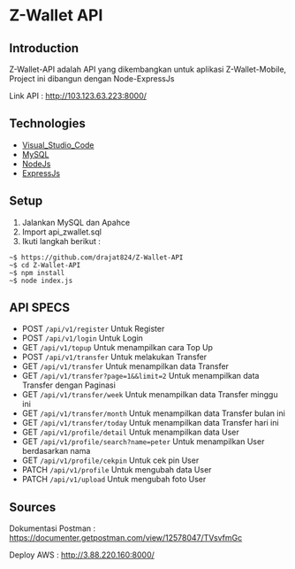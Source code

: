 # Z-Wallet API

## Introduction 

Z-Wallet-API adalah API yang dikembangkan untuk aplikasi Z-Wallet-Mobile, Project ini dibangun dengan Node-ExpressJs

Link API : http://103.123.63.223:8000/

## Technologies

- [Visual_Studio_Code](https://code.visualstudio.com/)
- [MySQL](https://www.mysql.com/)
- [NodeJs](https://nodejs.org/)
- [ExpressJs](https://expressjs.com/)



## Setup

1. Jalankan MySQL dan Apahce
2. Import api_zwallet.sql
3. Ikuti langkah berikut :
```
~$ https://github.com/drajat824/Z-Wallet-API
~$ cd Z-Wallet-API
~$ npm install
~$ node index.js
```

## API SPECS

- POST `/api/v1/register` Untuk Register
- POST `/api/v1/login` Untuk Login
- GET `/api/v1/topup` Untuk menampilkan cara Top Up
- POST `/api/v1/transfer` Untuk melakukan Transfer
- GET `/api/v1/transfer` Untuk menampilkan data Transfer
- GET `/api/v1/transfer?page=1&&limit=2` Untuk menampilkan data Transfer dengan Paginasi
- GET `/api/v1/transfer/week` Untuk menampilkan data Transfer minggu ini
- GET `/api/v1/transfer/month` Untuk menampilkan data Transfer bulan ini
- GET `/api/v1/transfer/today` Untuk menampilkan data Transfer hari ini
- GET `/api/v1/profile/detail` Untuk menampilkan data User
- GET `/api/v1/profile/search?name=peter` Untuk menampilkan User berdasarkan nama
- GET `/api/v1/profile/cekpin` Untuk cek pin User
- PATCH `/api/v1/profile` Untuk mengubah data User
- PATCH `/api/v1/upload` Untuk mengubah foto User

## Sources

Dokumentasi Postman : https://documenter.getpostman.com/view/12578047/TVsvfmGc

Deploy AWS : http://3.88.220.160:8000/
